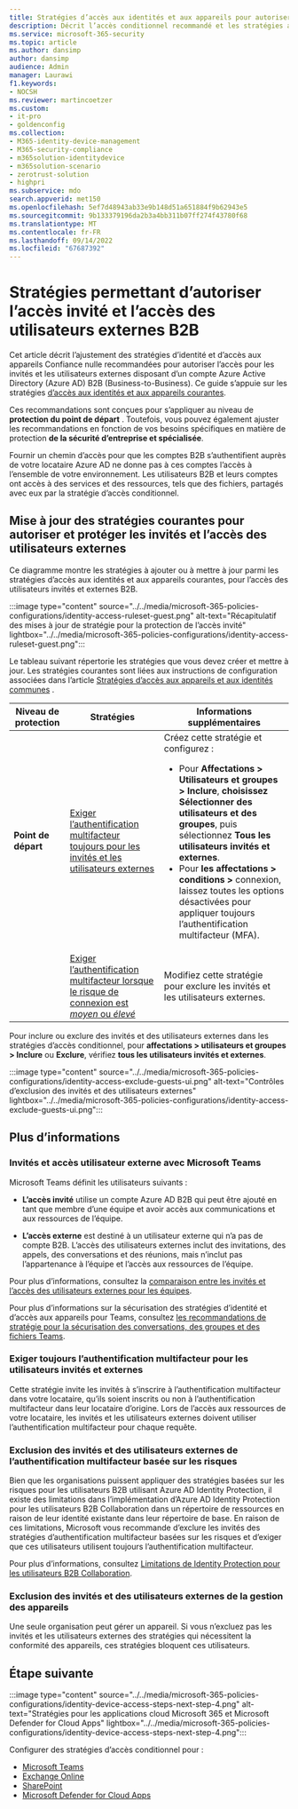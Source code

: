 ```yaml
---
title: Stratégies d’accès aux identités et aux appareils pour autoriser l’accès B2B des utilisateurs invités et externes - Microsoft 365 pour les | Microsoft Docs
description: Décrit l’accès conditionnel recommandé et les stratégies associées pour protéger l’accès des invités et des utilisateurs externes.
ms.service: microsoft-365-security
ms.topic: article
ms.author: dansimp
author: dansimp
audience: Admin
manager: Laurawi
f1.keywords:
- NOCSH
ms.reviewer: martincoetzer
ms.custom:
- it-pro
- goldenconfig
ms.collection:
- M365-identity-device-management
- M365-security-compliance
- m365solution-identitydevice
- m365solution-scenario
- zerotrust-solution
- highpri
ms.subservice: mdo
search.appverid: met150
ms.openlocfilehash: 5ef7d48943ab33e9b148d51a651884f9b62943e5
ms.sourcegitcommit: 9b133379196da2b3a4bb311b07ff274f43780f68
ms.translationtype: MT
ms.contentlocale: fr-FR
ms.lasthandoff: 09/14/2022
ms.locfileid: "67687392"
---
```

# <a name="policies-for-allowing-guest-access-and-b2b-external-user-access"></a>Stratégies permettant d’autoriser l’accès invité et l’accès des utilisateurs externes B2B

Cet article décrit l’ajustement des stratégies d’identité et d’accès aux appareils Confiance nulle recommandées pour autoriser l’accès pour les invités et les utilisateurs externes disposant d’un compte Azure Active Directory (Azure AD) B2B (Business-to-Business). Ce guide s’appuie sur les stratégies [d’accès aux identités et aux appareils courantes](identity-access-policies.md).

Ces recommandations sont conçues pour s’appliquer au niveau de **protection du point de départ** . Toutefois, vous pouvez également ajuster les recommandations en fonction de vos besoins spécifiques en matière de protection **de la sécurité d’entreprise et spécialisée**.

Fournir un chemin d’accès pour que les comptes B2B s’authentifient auprès de votre locataire Azure AD ne donne pas à ces comptes l’accès à l’ensemble de votre environnement. Les utilisateurs B2B et leurs comptes ont accès à des services et des ressources, tels que des fichiers, partagés avec eux par la stratégie d’accès conditionnel.

## <a name="updating-the-common-policies-to-allow-and-protect-guests-and-external-user-access"></a>Mise à jour des stratégies courantes pour autoriser et protéger les invités et l’accès des utilisateurs externes

Ce diagramme montre les stratégies à ajouter ou à mettre à jour parmi les stratégies d’accès aux identités et aux appareils courantes, pour l’accès des utilisateurs invités et externes B2B.

:::image type="content" source="../../media/microsoft-365-policies-configurations/identity-access-ruleset-guest.png" alt-text="Récapitulatif des mises à jour de stratégie pour la protection de l’accès invité" lightbox="../../media/microsoft-365-policies-configurations/identity-access-ruleset-guest.png":::

Le tableau suivant répertorie les stratégies que vous devez créer et mettre à jour. Les stratégies courantes sont liées aux instructions de configuration associées dans l’article [Stratégies d’accès aux appareils et aux identités communes](identity-access-policies.md) .

|Niveau de protection|Stratégies|Informations supplémentaires|
|---|---|---|
|**Point de départ**|[Exiger l’authentification multifacteur toujours pour les invités et les utilisateurs externes](identity-access-policies.md#require-mfa-based-on-sign-in-risk)|Créez cette stratégie et configurez : <ul><li>Pour **Affectations > Utilisateurs et groupes > Inclure**, **choisissez Sélectionner des utilisateurs et des groupes**, puis sélectionnez **Tous les utilisateurs invités et externes**.</li><li>Pour **les affectations > conditions >** connexion, laissez toutes les options désactivées pour appliquer toujours l’authentification multifacteur (MFA).</li></ul>|
||[Exiger l’authentification multifacteur lorsque le risque de connexion est *moyen* ou *élevé*](identity-access-policies.md#require-mfa-based-on-sign-in-risk)|Modifiez cette stratégie pour exclure les invités et les utilisateurs externes.|

Pour inclure ou exclure des invités et des utilisateurs externes dans les stratégies d’accès conditionnel, pour **affectations > utilisateurs et groupes > Inclure** ou **Exclure**, vérifiez **tous les utilisateurs invités et externes**.

:::image type="content" source="../../media/microsoft-365-policies-configurations/identity-access-exclude-guests-ui.png" alt-text="Contrôles d’exclusion des invités et des utilisateurs externes" lightbox="../../media/microsoft-365-policies-configurations/identity-access-exclude-guests-ui.png":::

## <a name="more-information"></a>Plus d’informations

### <a name="guests-and-external-user-access-with-microsoft-teams"></a>Invités et accès utilisateur externe avec Microsoft Teams

Microsoft Teams définit les utilisateurs suivants :

- **L’accès invité** utilise un compte Azure AD B2B qui peut être ajouté en tant que membre d’une équipe et avoir accès aux communications et aux ressources de l’équipe.

- **L’accès externe** est destiné à un utilisateur externe qui n’a pas de compte B2B. L’accès des utilisateurs externes inclut des invitations, des appels, des conversations et des réunions, mais n’inclut pas l’appartenance à l’équipe et l’accès aux ressources de l’équipe.

Pour plus d’informations, consultez la [comparaison entre les invités et l’accès des utilisateurs externes pour les équipes](/microsoftteams/communicate-with-users-from-other-organizations#compare-external-and-guest-access).

Pour plus d’informations sur la sécurisation des stratégies d’identité et d’accès aux appareils pour Teams, consultez [les recommandations de stratégie pour la sécurisation des conversations, des groupes et des fichiers Teams](teams-access-policies.md).

### <a name="require-mfa-always-for-guest-and-external-users"></a>Exiger toujours l’authentification multifacteur pour les utilisateurs invités et externes

Cette stratégie invite les invités à s’inscrire à l’authentification multifacteur dans votre locataire, qu’ils soient inscrits ou non à l’authentification multifacteur dans leur locataire d’origine. Lors de l’accès aux ressources de votre locataire, les invités et les utilisateurs externes doivent utiliser l’authentification multifacteur pour chaque requête.

### <a name="excluding-guests-and-external-users-from-risk-based-mfa"></a>Exclusion des invités et des utilisateurs externes de l’authentification multifacteur basée sur les risques

Bien que les organisations puissent appliquer des stratégies basées sur les risques pour les utilisateurs B2B utilisant Azure AD Identity Protection, il existe des limitations dans l’implémentation d’Azure AD Identity Protection pour les utilisateurs B2B Collaboration dans un répertoire de ressources en raison de leur identité existante dans leur répertoire de base. En raison de ces limitations, Microsoft vous recommande d’exclure les invités des stratégies d’authentification multifacteur basées sur les risques et d’exiger que ces utilisateurs utilisent toujours l’authentification multifacteur.

Pour plus d’informations, consultez [Limitations de Identity Protection pour les utilisateurs B2B Collaboration](/azure/active-directory/identity-protection/concept-identity-protection-b2b#limitations-of-identity-protection-for-b2b-collaboration-users).

### <a name="excluding-guests-and-external-users-from-device-management"></a>Exclusion des invités et des utilisateurs externes de la gestion des appareils

Une seule organisation peut gérer un appareil. Si vous n’excluez pas les invités et les utilisateurs externes des stratégies qui nécessitent la conformité des appareils, ces stratégies bloquent ces utilisateurs.

## <a name="next-step"></a>Étape suivante

:::image type="content" source="../../media/microsoft-365-policies-configurations/identity-device-access-steps-next-step-4.png" alt-text="Stratégies pour les applications cloud Microsoft 365 et Microsoft Defender for Cloud Apps" lightbox="../../media/microsoft-365-policies-configurations/identity-device-access-steps-next-step-4.png":::

Configurer des stratégies d’accès conditionnel pour :

- [Microsoft Teams](teams-access-policies.md)
- [Exchange Online](secure-email-recommended-policies.md)
- [SharePoint](sharepoint-file-access-policies.md)
- [Microsoft Defender for Cloud Apps](mcas-saas-access-policies.md)
 
